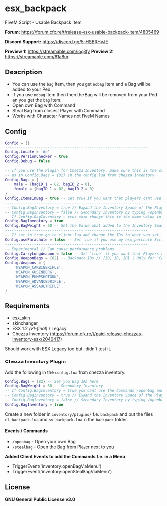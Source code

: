 # esx_backpack
FiveM Script - Usable Backpack Item

**Forum:** https://forum.cfx.re/t/release-esx-usable-backpack-item/4805469

**Discord Support:** https://discord.gg/5hHSBRHvJE

**Preview 1:** https://streamable.com/iog8fy
**Preview 2:** https://streamable.com/61a8ur

## Description
* You can use the `bag` Item, then you get `nobag` Item and a Bag will be added to your Ped.
* If you use `nobag` Item then then the Bag will be removed from your Ped an you get the `bag` Item.
* Open own Bag with Command
* Steal Bag from closest Player with Command
* Works with Character Names not FiveM Names

## Config
```lua
Config = {}
----------------------------------------------------------------
Config.Locale = 'de'
Config.VersionChecker = true
Config.Debug = false
----------------------------------------------------------------
-- If you use the Plugin for Chezza Inventory, make sure this is the same ID
-- as in Config.Bags = {82} in the config.lua from chezza inventory
Config.Bags = {
    male = {bagID_1 = 82, bagID_2 = 0},
    female = {bagID_1 = 82, bagID_2 = 0}
}
Config.ItemsInBag = true -- Set true if you want that players cant use 'nobag' Item if there are Items in the Bag
----------------------------------------------------------------
-- Config.BagInventory = true // Expand the Inventory Space of the Player
-- Config.BagInventory = false // Secondary Inventory by typing /openbag Command
-- If Config.BagInventory = true then change this to the same value in config.lua of Chezza Inventory !!!
Config.BagInventory = true
Config.BagWeight = 60 -- Set the Value what added to the Inventory Space if 'Config.BagInventory = true'
----------------------------------------------------------------
-- If set to true go to client.lua and change the IDs to what you set in esx_parachute
Config.useParachute = false -- Set true if you use my esx_parchute Script
----------------------------------------------------------------
-- Experimental // Can cause performance problems
Config.CarryLongWeapon = false -- Set 'true' if you want that Players can only carry a Weapon if they have a Bag
Config.WeaponBags = {82} -- Backpack IDs // {ID, ID, ID} | Only for 'Config.CarryLongWeapon' function!!
Config.Weapons = {
    'WEAPON_CARBINERIFLE',
    'WEAPON_GUSENBERG',
    'WEAPON_PUMPSHOTGUN',
    'WEAPON_ADVANCEDRIFLE',
    'WEAPON_ASSAULTRIFLE',
}
```

## Requirements
* esx_skin
* skinchanger
* ESX 1.2 *(v1-final)* / Legacy
* Chezza Inventory (https://forum.cfx.re/t/paid-release-chezzas-inventory-esx/2040417)

Should work with ESX Legacy too but I didn't test it.

### Chezza Inventory Plugin

Add the following in the `config.lua` from chezza inventory.
```lua
Config.Bags = {82} -- Set you Bag IDs here
Config.BagWeight = 60 -- Secondary Inventory
-- If Config.BagInventory = true you cant use the Commands /openbag and /stealbag !!!
-- Config.BagInventory = true // Expand the Inventory Space of the Player
-- Config.BagInventory = false // Secondary Inventory by typing /openbag Command
Config.BagInventory = true
```

Create a new folder in `inventory/plugins/` f.e. `backpack` and put the files `cl_backpack.lua` and `sv_backpack.lua` in the `backpack` folder.

#### Events / Commands
* `/openbag` - Open your own Bag
* `/stealbag` - Open the Bag from Player next to you

**Added Client Events to add the Commands f.e. in a Menu**
* TriggerEvent('inventory:openBagViaMenu')
* TriggerEvent('inventory:openStealBagViaMenu')

## License
**GNU General Public License v3.0**
